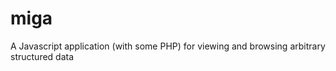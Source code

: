 miga
====

A Javascript application (with some PHP) for viewing and browsing arbitrary structured data
